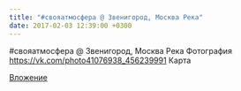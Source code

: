 ```yaml
---
title: "#свояатмосфера @ Звенигород, Москва Река"
date: 2017-02-03 12:39:00 +0300
---
```


#свояатмосфера @ Звенигород, Москва Река
Фотография
<a class="vk-attach" href="https://vk.com/photo41076938_456239991">https://vk.com/photo41076938_456239991</a>
Карта

<a class="vk-attach" href="https://vk.com/photo41076938_456239991">Вложение</a>

